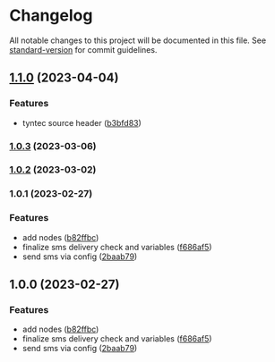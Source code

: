 # Changelog

All notable changes to this project will be documented in this file. See [standard-version](https://github.com/conventional-changelog/standard-version) for commit guidelines.

## [1.1.0](https://github.com/tyntec/node-red-contrib-tyntec/compare/v1.0.3...v1.1.0) (2023-04-04)


### Features

* tyntec source header ([b3bfd83](https://github.com/tyntec/node-red-contrib-tyntec/commit/b3bfd834ff4a1aeda3cbdd3f005f37f1714efdb5))

### [1.0.3](https://github.com/tyntec/node-red-contrib-tyntec/compare/v1.0.2...v1.0.3) (2023-03-06)

### [1.0.2](https://github.com/tyntec/node-red-contrib-tyntec/compare/v1.0.1...v1.0.2) (2023-03-02)

### 1.0.1 (2023-02-27)


### Features

*  add nodes ([b82ffbc](https://github.com/tyntec/node-red-contrib-tyntec/commit/b82ffbc1baa974dc6e658b02e58032ed4db7410e))
* finalize sms delivery check and variables ([f686af5](https://github.com/tyntec/node-red-contrib-tyntec/commit/f686af5b3cd72d35aeee079f5ba9a7fd2edd48a6))
* send sms via config ([2baab79](https://github.com/tyntec/node-red-contrib-tyntec/commit/2baab79f425e68d7b1be507910a5a32ce4f145e2))

## 1.0.0 (2023-02-27)


### Features

*  add nodes ([b82ffbc](https://github.com/tyntec/node-red-contrib-tyntec/commit/b82ffbc1baa974dc6e658b02e58032ed4db7410e))
* finalize sms delivery check and variables ([f686af5](https://github.com/tyntec/node-red-contrib-tyntec/commit/f686af5b3cd72d35aeee079f5ba9a7fd2edd48a6))
* send sms via config ([2baab79](https://github.com/tyntec/node-red-contrib-tyntec/commit/2baab79f425e68d7b1be507910a5a32ce4f145e2))
